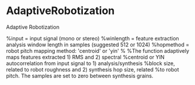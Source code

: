 # AdaptiveRobotization
Adaptive Robotization

%input = input signal (mono or stereo)
%winlength = feature extraction analysis window length in samples (suggested 512 or 1024)
%hopmethod = robot pitch mapping method: 'centroid' or 'yin'
%
%The function adaptively maps features extracted 1) RMS and 2) spectral
%centroid or YIN autocorrelation from input signal to 1) analysis/synthesis
%block size, related to robot roughness and 2) synthesis hop size, related
%to robot pitch.  The samples are set to zero between synthesis grains.
